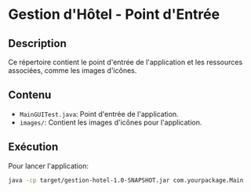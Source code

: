 # Gestion d'Hôtel - Point d'Entrée

## Description
Ce répertoire contient le point d'entrée de l'application et les ressources associées, comme les images d'icônes.

## Contenu
- `MainGUITest.java`: Point d'entrée de l'application.
- `images/`: Contient les images d'icônes pour l'application.

## Exécution
Pour lancer l'application:
```sh
java -cp target/gestion-hotel-1.0-SNAPSHOT.jar com.yourpackage.Main
```
